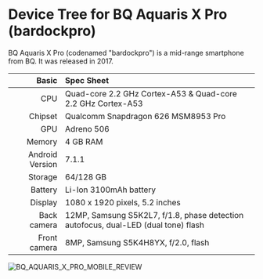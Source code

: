 Device Tree for BQ Aquaris X Pro (bardockpro)
==============================================

BQ Aquaris X Pro (codenamed "bardockpro") is a mid-range smartphone from BQ.
It was released in 2017.

Basic   | Spec Sheet
-------:|:-------------------------
CPU     | Quad-core 2.2 GHz Cortex-A53 & Quad-core 2.2 GHz Cortex-A53
Chipset | Qualcomm Snapdragon 626 MSM8953 Pro
GPU     | Adreno 506
Memory  | 4 GB RAM
Android Version | 7.1.1
Storage | 64/128 GB
Battery | Li-Ion 3100mAh battery
Display | 1080 x 1920 pixels, 5.2 inches
Back camera  | 12MP, Samsung S5K2L7, f/1.8, phase detection autofocus, dual-LED (dual tone) flash
Front camera  | 8MP, Samsung S5K4H8YX, f/2.0, flash

![BQ_AQUARIS_X_PRO_MOBILE_REVIEW](http://mobile-review.com/review/image/bq/aquaris-x-pro/off/color1.jpg)
